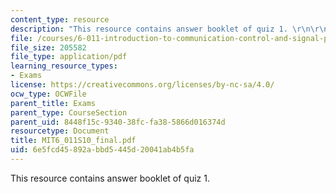 ```yaml
---
content_type: resource
description: "This resource contains answer booklet of quiz 1. \r\n\r\n"
file: /courses/6-011-introduction-to-communication-control-and-signal-processing-spring-2010/6e5fcd45892abbd5445d20041ab4b5fa_MIT6_011S10_final.pdf
file_size: 205582
file_type: application/pdf
learning_resource_types:
- Exams
license: https://creativecommons.org/licenses/by-nc-sa/4.0/
ocw_type: OCWFile
parent_title: Exams
parent_type: CourseSection
parent_uid: 8448f15c-9340-38fc-fa38-5866d016374d
resourcetype: Document
title: MIT6_011S10_final.pdf
uid: 6e5fcd45-892a-bbd5-445d-20041ab4b5fa
---
```

This resource contains answer booklet of quiz 1. 

